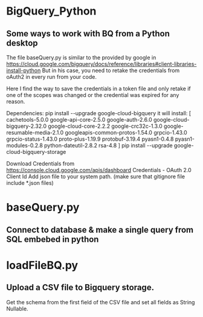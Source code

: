 # BigQuery_Python
## Some ways to work with BQ from a Python desktop

The file baseQuery.py is similar to the provided by google in https://cloud.google.com/bigquery/docs/reference/libraries#client-libraries-install-python
But in his case, you need to retake the credentials from oAuth2 in every run from your code.

Here I find the way to save the credentials in a token file and only retake if one of the scopes was changed or the credential was expired for any reason.


Dependencies:
pip install --upgrade google-cloud-bigquery
it will install:
[
    cachetools-5.0.0 
    google-api-core-2.5.0 
    google-auth-2.6.0 
    google-cloud-bigquery-2.32.0 
    google-cloud-core-2.2.2 
    google-crc32c-1.3.0 
    google-resumable-media-2.1.0 
    googleapis-common-protos-1.54.0 
    grpcio-1.43.0 
    grpcio-status-1.43.0 
    proto-plus-1.19.9 
    protobuf-3.19.4 
    pyasn1-0.4.8 
    pyasn1-modules-0.2.8 
    python-dateutil-2.8.2 
    rsa-4.8
]
pip install --upgrade google-cloud-bigquery-storage

Download Credentials from
https://console.cloud.google.com/apis/dashboard
Credentials - OAuth 2.0 Client Id
Add json file to your system path. (make sure that gitignore file include *.json files)

# baseQuery.py
## Connect to database & make a single query from SQL embebed in python


# loadFileBQ.py
## Upload a CSV file to Bigquery storage.
Get the schema from the first field of the CSV file and set all fields as String Nullable.
